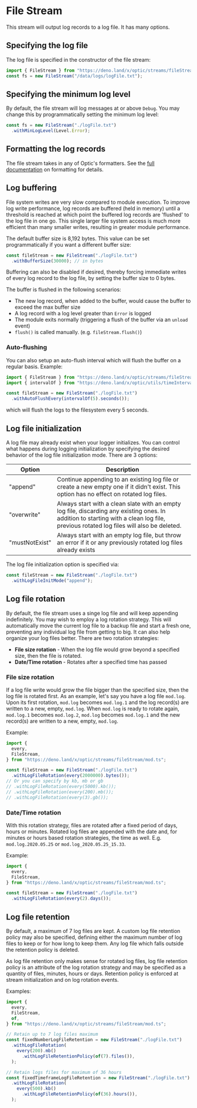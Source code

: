 # File Stream

This stream will output log records to a log file. It has many options.

## Specifying the log file

The log file is specified in the constructor of the file stream:

```typescript
import { FileStream } from "https://deno.land/x/optic/streams/fileStream/mod.ts";
const fs = new FileStream("/data/logs/logFile.txt");
```

## Specifying the minimum log level

By default, the file stream will log messages at or above `Debug`. You may
change this by programmatically setting the minimum log level:

```typescript
const fs = new FileStream("./logFile.txt")
  .withMinLogLevel(Level.Error);
```

## Formatting the log records

The file stream takes in any of Optic's formatters. See the
[full documentation](../../README.md#log-formatting) on formatting for details.

## Log buffering

File system writes are very slow compared to module execution. To improve log
write performance, log records are buffered (held in memory) until a threshold
is reached at which point the buffered log records are 'flushed' to the log file
in one go. This single larger file system access is much more efficient than
many smaller writes, resulting in greater module performance.

The default buffer size is 8,192 bytes. This value can be set programmatically
if you want a different buffer size:

```typescript
const fileStream = new FileStream("./logFile.txt")
  .withBufferSize(30000); // in bytes
```

Buffering can also be disabled if desired, thereby forcing immediate writes of
every log record to the log file, by setting the buffer size to 0 bytes.

The buffer is flushed in the following scenarios:

- The new log record, when added to the buffer, would cause the buffer to exceed
  the max buffer size
- A log record with a log level greater than `Error` is logged
- The module exits normally (triggering a flush of the buffer via an `unload`
  event)
- `flush()` is called manually. (e.g. `fileStream.flush()`)

### Auto-flushing

You can also setup an auto-flush interval which will flush the buffer on a
regular basis. Example:

```typescript
import { FileStream } from "https://deno.land/x/optic/streams/fileStream/mod.ts";
import { intervalOf } from "https://deno.land/x/optic/utils/timeInterval.ts";

const fileStream = new FileStream("./logFile.txt")
  .withAutoFlushEvery(intervalOf(5).seconds());
```

which will flush the logs to the filesystem every 5 seconds.

## Log file initialization

A log file may already exist when your logger initializes. You can control what
happens during logging initialization by specifying the desired behavior of the
log file initialization mode. There are 3 options:

| Option         | Description                                                                                                                                                                           |
| -------------- | ------------------------------------------------------------------------------------------------------------------------------------------------------------------------------------- |
| "append"       | Continue appending to an existing log file or create a new empty one if it didn't exist. This option has no effect on rotated log files.                                              |
| "overwrite"    | Always start with a clean slate with an empty log file, discarding any existing ones. In addition to starting with a clean log file, previous rotated log files will also be deleted. |
| "mustNotExist" | Always start with an empty log file, but throw an error if it or any previously rotated log files already exists                                                                      |

The log file initialization option is specified via:

```typescript
const fileStream = new FileStream("./logFile.txt")
  .withLogFileInitMode("append");
```

## Log file rotation

By default, the file stream uses a singe log file and will keep appending
indefinitely. You may wish to employ a log rotation strategy. This will
automatically move the current log file to a backup file and start a fresh one,
preventing any individual log file from getting to big. It can also help
organize your log files better. There are two rotation strategies:

- **File size rotation** - When the log file would grow beyond a specified size,
  then the file is rotated.
- **Date/Time rotation** - Rotates after a specified time has passed

### File size rotation

If a log file write would grow the file bigger than the specified size, then the
log file is rotated first. As an example, let's say you have a log file
`mod.log`. Upon its first rotation, `mod.log` becomes `mod.log.1` and the log
record(s) are written to a new, empty, `mod.log`. When `mod.log` is ready to
rotate again, `mod.log.1` becomes `mod.log.2`, `mod.log` becomes `mod.log.1` and
the new record(s) are written to a new, empty, `mod.log`.

Example:

```typescript
import {
  every,
  FileStream,
} from "https://deno.land/x/optic/streams/fileStream/mod.ts";

const fileStream = new FileStream("./logFile.txt")
  .withLogFileRotation(every(2000000).bytes());
// Or you can specify by kb, mb or gb
// .withLogFileRotation(every(5000).kb());
// .withLogFileRotation(every(200).mb());
// .withLogFileRotation(every(3).gb());
```

### Date/Time rotation

With this rotation strategy, files are rotated after a fixed period of days,
hours or minutes. Rotated log files are appended with the date and, for minutes
or hours based rotation strategies, the time as well. E.g. `mod.log.2020.05.25`
or `mod.log_2020.05.25_15.33`.

Example:

```typescript
import {
  every,
  FileStream,
} from "https://deno.land/x/optic/streams/fileStream/mod.ts";

const fileStream = new FileStream("./logFile.txt")
  .withLogFileRotation(every(2).days());
```

## Log file retention

By default, a maximum of 7 log files are kept. A custom log file retention
policy may also be specified, defining either the maximum number of log files to
keep or for how long to keep them. Any log file which falls outside the
retention policy is deleted.

As log file retention only makes sense for rotated log files, log file retention
policy is an attribute of the log rotation strategy and may be specified as a
quantity of files, minutes, hours or days. Retention policy is enforced at
stream initialization and on log rotation events.

Examples:

```typescript
import {
  every,
  FileStream,
  of,
} from "https://deno.land/x/optic/streams/fileStream/mod.ts";

// Retain up to 7 log files maximum
const fixedNumberLogFileRetention = new FileStream("./logFile.txt")
  .withLogFileRotation(
    every(200).mb()
      .withLogFileRetentionPolicy(of(7).files()),
  );

// Retain logs files for maximum of 36 hours
const fixedTimeframeLogFileRetention = new FileStream("./logFile.txt")
  .withLogFileRotation(
    every(500).kb()
      .withLogFileRetentionPolicy(of(36).hours()),
  );
```
